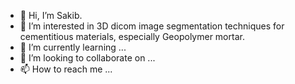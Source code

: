 - 👋 Hi, I’m Sakib.
- 👀 I’m interested in 3D dicom image segmentation techniques for cementitious materials, especially Geopolymer mortar.
- 🌱 I’m currently learning ...
- 💞️ I’m looking to collaborate on ...
- 📫 How to reach me ...

<!---
shakib1490/shakib1490 is a ✨ special ✨ repository because its `README.md` (this file) appears on your GitHub profile.
You can click the Preview link to take a look at your changes.
--->
